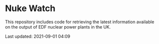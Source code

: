 # Nuke Watch

This repository includes code for retrieving the latest information available on the output of EDF nuclear power plants in the UK.

Last updated: 2021-09-01 04:09
